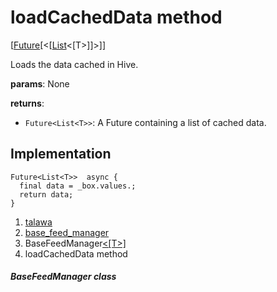 
<div>

# loadCachedData method

</div>


[[Future](https://api.flutter.dev/flutter/dart-core/Future-class.html)[\<[[List](https://api.flutter.dev/flutter/dart-core/List-class.html)\<[T\>]]\>]]




Loads the data cached in Hive.

**params**: None

**returns**:

-   `Future<List<T>>`: A Future containing a list of cached data.



## Implementation

``` language-dart
Future<List<T>>  async {
  final data = _box.values.;
  return data;
}
```







1.  [talawa](../../index.html)
2.  [base_feed_manager](../../services_caching_base_feed_manager/)
3.  BaseFeedManager[\<[T\>]](../../services_caching_base_feed_manager/BaseFeedManager-class.html)
4.  loadCachedData method

##### BaseFeedManager class







